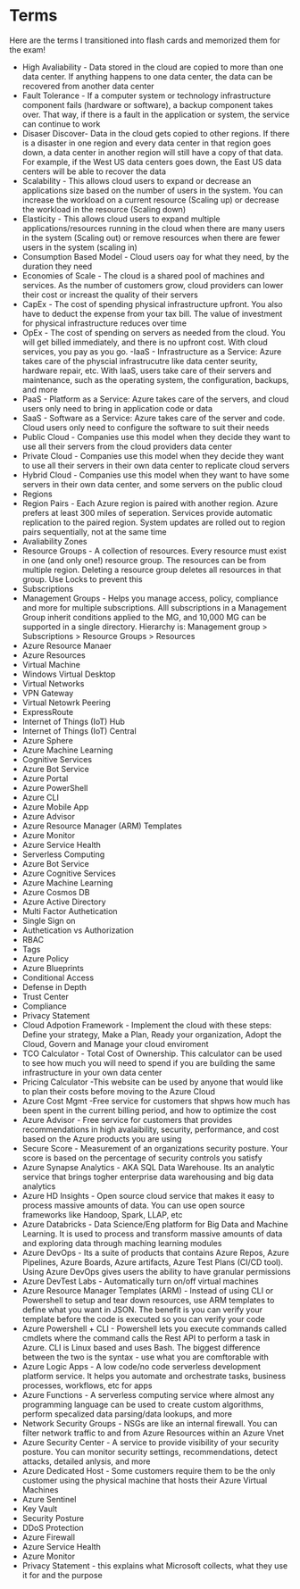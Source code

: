 # Terms
Here are the terms I transitioned into flash cards and memorized them for the exam! 
- High Avaliability - Data stored in the cloud are copied to more than one data center. If anything happens to one data center, the data can be recovered from another data center
- Fault Tolerance - If a computer system or technology infrastructure component fails (hardware or software), a backup component takes over. That way, if there is a fault in the application or system, the service can continue to work
- Disaser Discover- Data in the cloud gets copied to other regions. If there is a disaster in one region and every data center in that region goes down, a data center in another region will still have a copy of that data. For example, if the West US data centers goes down, the East US data centers will be able to recover the data
- Scalability - This allows cloud users to expand or decrease an applications size based on the number of users in the system. You can increase the workload on a current resource (Scaling up) or decrease the workload in the resource (Scaling down)
- Elasticity - This allows cloud users to expand multiple applications/resources running in the cloud when there are many users in the system (Scaling out) or remove resources when there are fewer users in the system (scaling in)
- Consumption Based Model - Cloud users oay for what they need, by the duration they need
- Economies of Scale - The cloud is a shared pool of machines and services. As the number of customers grow, cloud providers can lower their cost or increast the quality of their servers
- CapEx - The cost of spending physical infrastructure upfront. You also have to deduct the expense from your tax bill. The value of investment for physical infrastructure reduces over time
- OpEx - The cost of spending on servers as needed from the cloud. You will get billed immediately, and there is no upfront cost. With cloud services, you pay as you go.
-IaaS - Infrastructure as a Service: Azure takes care of the physcial infrastrucutre like data center seurity, hardware repair, etc. With IaaS, users take care of their servers and maintenance, such as the operating system, the configuration, backups, and more 
- PaaS - Platform as a Service: Azure takes care of the servers, and cloud users only need to bring in application code or data
- SaaS - Software as a Service: Azure takes care of the server and code. Cloud users only need to configure the software to suit their needs
- Public Cloud - Companies use this model when they decide they want to use all their servers from the cloud providers data center
- Private Cloud - Companies use this model when they decide they want to use all their servers in their own data center to replicate cloud servers
- Hybrid Cloud - Companies use this model when they want to have some servers in their own data center, and some servers on the public cloud
- Regions
- Region Pairs - Each Azure region is paired with another region. Azure prefers at least 300 miles of seperation. Services provide automatic replication to the paired region. System updates are rolled out to region pairs sequentially, not at the same time 
- Avaliability Zones
- Resource Groups - A collection of resources. Every resource must exist in one (and only one!) resource group. The resources can be from multiple region. Deleting a resource group deletes all resources in that group. Use Locks to prevent this
- Subscriptions
- Management Groups - Helps you manage access, policy, compliance and more for multiple subscriptions. Alll subscriptions in a Management Group inherit conditions applied to the MG, and 10,000 MG can be supported in a single directory. Hierarchy is: Management group > Subscriptions > Resource Groups > Resources
- Azure Resource Manaer
- Azure Resources
- Virtual Machine
- Windows Virtual Desktop
- Virtual Networks
- VPN Gateway
- Virtual Netowrk Peering
- ExpressRoute
- Internet of Things (IoT) Hub
- Internet of Things (IoT) Central
- Azure Sphere 
- Azure Machine Learning
- Cognitive Services
- Azure Bot Service
- Azure Portal
- Azure PowerShell
- Azure CLI
- Azure Mobile App
- Azure Advisor
- Azure Resource Manager (ARM) Templates
- Azure Monitor
- Azure Service Health
- Serverless Computing 
- Azure Bot Service
- Azure Cognitive Services
- Azure Machine Learning
- Azure Cosmos DB
- Azure Active Directory
- Multi Factor Authetication
- Single Sign on
- Authetication vs Authorization
- RBAC
- Tags
- Azure Policy
- Azure Blueprints
- Conditional Access
- Defense in Depth
- Trust Center
- Compliance
- Privacy Statement
- Cloud Adpotion Framework - Implement the cloud with these steps: Define your strategy, Make a Plan, Ready your organization, Adopt the Cloud, Govern and Manage your cloud enviroment 
- TCO Calculator - Total Cost of Ownership. This calculator can be used to see how much you will need to spend if you are building the same infrastructure in your own data center
- Pricing Calculator -This website can be used by anyone that would like to plan their costs before moving to the Azure Cloud
- Azure Cost Mgmt -Free service for customers that shpws how much has been spent in the current billing period, and how to optimize the cost 
- Azure Advisor - Free service for customers that provides recommendations in high avalaibility, security, performance, and cost based on the Azure products you are using
- Secure Score - Measurement of an organizations security posture. Your score is based on the percentage of security controls you satisfy
- Azure Synapse Analytics - AKA SQL Data Warehouse. Its an analytic service that brings togher enterprise data warehousing and big data analytics
- Azure HD Insights - Open source cloud service that makes it easy to process massive amounts of data. You can use open source frameworks like Handoop, Spark, LLAP, etc
- Azure Databricks - Data Science/Eng platform for Big Data and Machine Learning. It is used to process and transform massive amounts of data and exploring data through maching learning modules 
- Azure DevOps - Its a suite of products that contains Azure Repos, Azure Pipelines, Azure Boards, Azure artifacts, Azure Test Plans (CI/CD tool). Using Azure DevOps gives users the ability to have granular permissions 
- Azure DevTest Labs - Automatically turn on/off virtual machines 
- Azure Resource Manager Templates (ARM) - Instead of using CLI or Powershell to setup and tear down resources, use ARM templates to define what you want in JSON. The benefit is you can verify your template before the code is executed so you can verify your code
- Azure Powershell + CLI - Powershell lets you execute commands called cmdlets where the command calls the Rest API to perform a task in Azure. CLI is Linux based and uses Bash. The biggest difference between the two is the syntax - use what you are comftorable with 
- Azure Logic Apps - A low code/no code serverless development platform service. It helps you automate and orchestrate tasks, business processes, workflows,  etc for apps
- Azure Functions - A serverless computing service where almost any programming language can be used to create custom algorithms, perform specalized data parsing/data lookups, and more
- Network Security Groups - NSGs are like an internal firewall. You can filter network traffic to and from Azure Resources within an Azure Vnet
- Azure Security Center -  A service to provide visibility of your security posture. You can monitor security settings, recommendations, detect attacks, detailed anlysis, and more 
- Azure Dedicated Host - Some customers require them to be the only customer using the physical machine that hosts their Azure Virtual Machines
- Azure Sentinel
- Key Vault
- Security Posture
- DDoS Protection
- Azure Firewall
- Azure Service Health
- Azure Monitor 
- Privacy Statement - this explains what Microsoft collects, what they use it for and the purpose


































